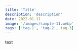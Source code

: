 ```yaml
---
title: 'Title'
description: 'description'
date: 2022-01-11
image: '/images/sample-11.webp'
tags: ['tag-1', 'tag-2', tag-3]
---
```


text

